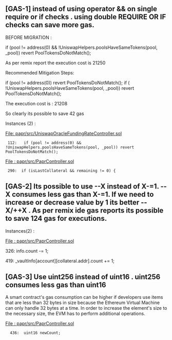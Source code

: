 ##

## [GAS-1]  instead of using operator && on single require or if checks . using double REQUIRE OR IF checks can save more gas.

BEFORE MIGRATION :

 if (pool != address(0) && !UniswapHelpers.poolsHaveSameTokens(pool, _pool)) revert PoolTokensDoNotMatch();

As per remix report the execution cost is 21250

Recommended Mitigation Steps:

 if (pool != address(0)) revert PoolTokensDoNotMatch();
 if ( !UniswapHelpers.poolsHaveSameTokens(pool, _pool)) revert PoolTokensDoNotMatch();

The execution cost is : 21208

So clearly its possible to save 42 gas 

Instances (2) :

[File: papr/src/UniswapOracleFundingRateController.sol](https://github.com/with-backed/papr/blob/9528f2711ff0c1522076b9f93fba13f88d5bd5e6/src/UniswapOracleFundingRateController.sol)

     112:   if (pool != address(0) && !UniswapHelpers.poolsHaveSameTokens(pool, _pool)) revert PoolTokensDoNotMatch();

[File : papr/src/PaprController.sol](https://github.com/with-backed/papr/blob/9528f2711ff0c1522076b9f93fba13f88d5bd5e6/src/PaprController.sol)

     290:  if (isLastCollateral && remaining != 0) {

##

## [GAS-2]  Its possible to use --X instead of X-=1. --X consumes less gas than X-=1. If we need to increase or decrease value by 1 its better --X/++X . As per remix ide gas reports its possible to save 124 gas for executions.

Instances(2) :

[File : papr/src/PaprController.sol](https://github.com/with-backed/papr/blob/9528f2711ff0c1522076b9f93fba13f88d5bd5e6/src/PaprController.sol)

   326:    info.count -= 1;

   419:   _vaultInfo[account][collateral.addr].count += 1;

## [GAS-3] Use uint256 instead of uint16 . uint256 consumes less gas than uint16 

A smart contract's gas consumption can be higher if developers use items that are less than 32 bytes in size because the Ethereum Virtual Machine can only handle 32 bytes at a time. In order to increase the element's size to the necessary size, the EVM has to perform additional operations. 

[File : papr/src/PaprController.sol](https://github.com/with-backed/papr/blob/9528f2711ff0c1522076b9f93fba13f88d5bd5e6/src/PaprController.sol)

      436:  uint16 newCount;












